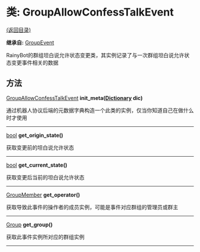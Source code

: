 # 类: GroupAllowConfessTalkEvent  
[(返回目录)](README.md)  
  
**继承自:** [GroupEvent](GroupEvent.md)  
  
RainyBot的群组坦白说允许状态变更类，其实例记录了与一次群组坦白说允许状态变更事件相关的数据  
  
## 方法 
  
[GroupAllowConfessTalkEvent](GroupAllowConfessTalkEvent.md) **init_meta([Dictionary](https://docs.godotengine.org/en/latest/classes/class_dictionary.html) dic)**  
  
通过机器人协议后端的元数据字典构造一个此类的实例，仅当你知道自己在做什么时才使用  
  
---  
  
[bool](https://docs.godotengine.org/en/latest/classes/class_bool.html) **get_origin_state()**  
  
获取变更前的坦白说允许状态  
  
---  
  
[bool](https://docs.godotengine.org/en/latest/classes/class_bool.html) **get_current_state()**  
  
获取变更后当前的坦白说允许状态  
  
---  
  
[GroupMember](GroupMember.md) **get_operator()**  
  
获取导致此事件的操作者的成员实例，可能是事件对应群组的管理员或群主  
  
---  
  
[Group](Group.md) **get_group()**  
  
获取此事件实例所对应的群组实例  
  
---  
  

